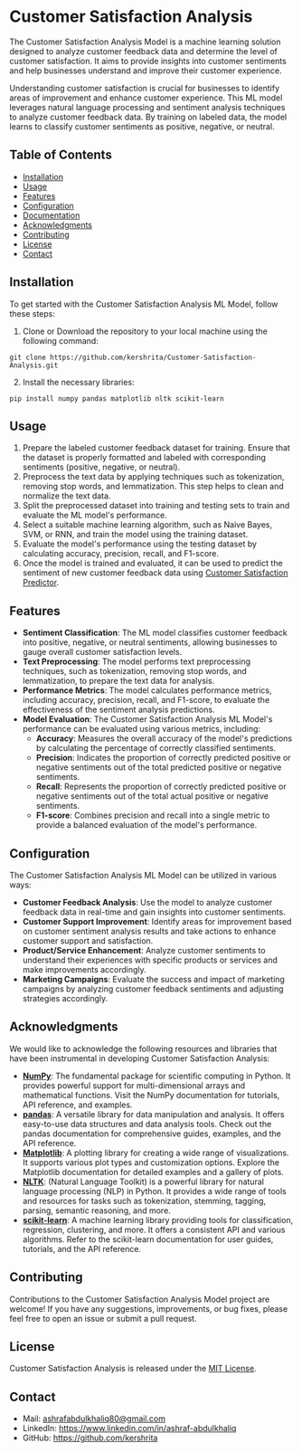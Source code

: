 # Customer Satisfaction Analysis

The Customer Satisfaction Analysis Model is a machine learning solution designed to analyze customer feedback data and determine the level of customer satisfaction. It aims to provide insights into customer sentiments and help businesses understand and improve their customer experience.

Understanding customer satisfaction is crucial for businesses to identify areas of improvement and enhance customer experience. This ML model leverages natural language processing and sentiment analysis techniques to analyze customer feedback data. By training on labeled data, the model learns to classify customer sentiments as positive, negative, or neutral.

## Table of Contents

- [Installation](#installation)
- [Usage](#usage)
- [Features](#features)
- [Configuration](#configuration)
- [Documentation](#documentation)
- [Acknowledgments](#acknowledgments)
- [Contributing](#contributing)
- [License](#license)
- [Contact](#contact)

## Installation

To get started with the Customer Satisfaction Analysis ML Model, follow these steps:

1. Clone or Download the repository to your local machine using the following command:
```
git clone https://github.com/kershrita/Customer-Satisfaction-Analysis.git
```
2. Install the necessary libraries:
```
pip install numpy pandas matplotlib nltk scikit-learn
```

## Usage

1. Prepare the labeled customer feedback dataset for training. Ensure that the dataset is properly formatted and labeled with corresponding sentiments (positive, negative, or neutral).
2. Preprocess the text data by applying techniques such as tokenization, removing stop words, and lemmatization. This step helps to clean and normalize the text data.
3. Split the preprocessed dataset into training and testing sets to train and evaluate the ML model's performance.
4. Select a suitable machine learning algorithm, such as Naive Bayes, SVM, or RNN, and train the model using the training dataset.
5. Evaluate the model's performance using the testing dataset by calculating accuracy, precision, recall, and F1-score.
6. Once the model is trained and evaluated, it can be used to predict the sentiment of new customer feedback data using [Customer Satisfaction Predictor](Customer%20Satisfaction%20Predictor.ipynb).

## Features

- **Sentiment Classification**: The ML model classifies customer feedback into positive, negative, or neutral sentiments, allowing businesses to gauge overall customer satisfaction levels.
- **Text Preprocessing**: The model performs text preprocessing techniques, such as tokenization, removing stop words, and lemmatization, to prepare the text data for analysis.
- **Performance Metrics**: The model calculates performance metrics, including accuracy, precision, recall, and F1-score, to evaluate the effectiveness of the sentiment analysis predictions.
- **Model Evaluation**: The Customer Satisfaction Analysis ML Model's performance can be evaluated using various metrics, including:
	- **Accuracy**: Measures the overall accuracy of the model's predictions by calculating the percentage of correctly classified sentiments.
	- **Precision**: Indicates the proportion of correctly predicted positive or negative sentiments out of the total predicted positive or negative sentiments.
	- **Recall**: Represents the proportion of correctly predicted positive or negative sentiments out of the total actual positive or negative sentiments.
	- **F1-score**: Combines precision and recall into a single metric to provide a balanced evaluation of the model's performance.

## Configuration

The Customer Satisfaction Analysis ML Model can be utilized in various ways:

- **Customer Feedback Analysis**: Use the model to analyze customer feedback data in real-time and gain insights into customer sentiments.
- **Customer Support Improvement**: Identify areas for improvement based on customer sentiment analysis results and take actions to enhance customer support and satisfaction.
- **Product/Service Enhancement**: Analyze customer sentiments to understand their experiences with specific products or services and make improvements accordingly.
- **Marketing Campaigns**: Evaluate the success and impact of marketing campaigns by analyzing customer feedback sentiments and adjusting strategies accordingly.

## Acknowledgments

We would like to acknowledge the following resources and libraries that have been instrumental in developing Customer Satisfaction Analysis:

- **[NumPy](https://numpy.org/doc/stable/)**: The fundamental package for scientific computing in Python. It provides powerful support for multi-dimensional arrays and mathematical functions. Visit the NumPy documentation for tutorials, API reference, and examples.
- **[pandas](https://pandas.pydata.org/docs/)**: A versatile library for data manipulation and analysis. It offers easy-to-use data structures and data analysis tools. Check out the pandas documentation for comprehensive guides, examples, and the API reference.
- **[Matplotlib](https://matplotlib.org/stable/users/index.html)**: A plotting library for creating a wide range of visualizations. It supports various plot types and customization options. Explore the Matplotlib documentation for detailed examples and a gallery of plots.
- **[NLTK](https://www.nltk.org/)**: (Natural Language Toolkit) is a powerful library for natural language processing (NLP) in Python. It provides a wide range of tools and resources for tasks such as tokenization, stemming, tagging, parsing, semantic reasoning, and more.
- **[scikit-learn](https://scikit-learn.org/stable/index.html)**: A machine learning library providing tools for classification, regression, clustering, and more. It offers a consistent API and various algorithms. Refer to the scikit-learn documentation for user guides, tutorials, and the API reference.

## Contributing

Contributions to the Customer Satisfaction Analysis Model project are welcome! If you have any suggestions, improvements, or bug fixes, please feel free to open an issue or submit a pull request.

## License

Customer Satisfaction Analysis is released under the [MIT License](LICENSE).

## Contact

- Mail: ashrafabdulkhaliq80@gmail.com
- LinkedIn: https://www.linkedin.com/in/ashraf-abdulkhaliq
- GitHub: https://github.com/kershrita